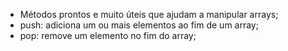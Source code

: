 * Métodos prontos e muito úteis que ajudam a manipular arrays;
* push: adiciona um ou mais elementos ao fim de um array;
* pop: remove um elemento no fim do array;